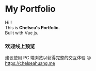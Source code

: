# My Portfolio
Hi ! <br>This is **Chelsea's Portfolio**. <br>Built with Vue.js.<br>
### 欢迎线上预览
建议使用 PC 端浏览以获得完整的交互体验 😉 <br>
https://chelseahuang.me
<br>
